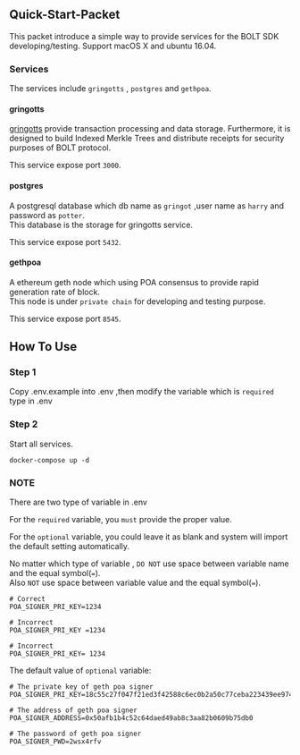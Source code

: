 ## Quick-Start-Packet ##
This packet introduce a simple way to provide services for the BOLT SDK developing/testing.
Support macOS X and ubuntu 16.04.

### Services ###
The services include ```gringotts``` , ```postgres``` and ```gethpoa```.

#### gringotts ####
[gringotts](https://github.com/BOLT-Protocol/gringotts) provide transaction processing and data storage. Furthermore, it is designed to build Indexed Merkle Trees and distribute receipts for security purposes of BOLT protocol. 

This service expose port ```3000```. 

#### postgres ####
A postgresql database which db name as ```gringot``` ,user name as ```harry``` and password as ```potter```.  
This database is the storage for gringotts service.   

This service expose port ```5432```.

#### gethpoa ####
A ethereum geth node which using POA consensus to provide rapid generation rate of block.   
This node is under ```private chain``` for developing and testing purpose.

This service expose port ```8545```.

## How To Use ##

### Step 1 ###
Copy .env.example into .env ,then modify the variable which is ```required``` type in .env

### Step 2 ###
Start all services.
```
docker-compose up -d
```

### NOTE ###
There are two type of variable in .env

For the ```required``` variable, you ```must``` provide the proper value.

For the ```optional``` variable, you could leave it as blank and system will import the default setting automatically.

No matter which type of variable , ```DO NOT``` use space between variable name and the equal symbol(```=```).   
Also ```NOT``` use space between variable value and the equal symbol(```=```).

```
# Correct
POA_SIGNER_PRI_KEY=1234

# Incorrect
POA_SIGNER_PRI_KEY =1234

# Incorrect
POA_SIGNER_PRI_KEY= 1234
```

The default value of ```optional``` variable:
```
# The private key of geth poa signer
POA_SIGNER_PRI_KEY=18c55c27f047f21ed3f42588c6ec0b2a50c77ceba223439ee9744bb86ed8fa5c

# The address of geth poa signer
POA_SIGNER_ADDRESS=0x50afb1b4c52c64daed49ab8c3aa82b0609b75db0

# The password of geth poa signer
POA_SIGNER_PWD=2wsx4rfv
```